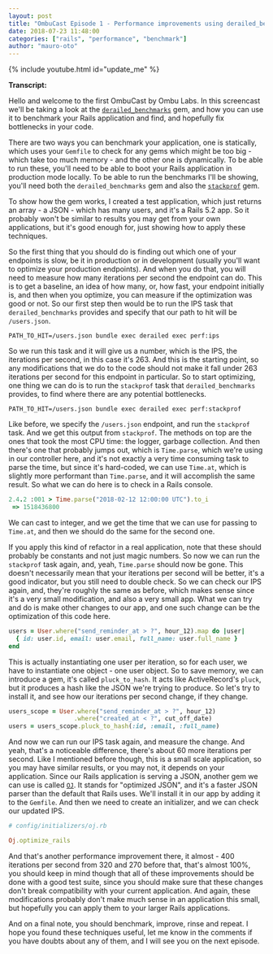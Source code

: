 ```yaml
---
layout: post
title: "OmbuCast Episode 1 - Performance improvements using derailed_benchmarks"
date: 2018-07-23 11:48:00
categories: ["rails", "performance", "benchmark"]
author: "mauro-oto"
---
```


{% include youtube.html id="update_me" %}

**Transcript:**

Hello and welcome to the first OmbuCast by Ombu Labs. In this screencast we'll
be taking a look at the
[`derailed_benchmarks`](https://github.com/schneems/derailed_benchmarks) gem,
and how you can use it to benchmark your Rails application and find, and
hopefully fix bottlenecks in your code.

<!--more-->

There are two ways you can benchmark your application, one is statically, which
uses your `Gemfile` to check for any gems which might be too big - which take
too much memory - and the other one is dynamically. To be able to run these,
you'll need to be able to boot your Rails application in production mode
locally. To be able to run the benchmarks I'll be showing, you'll need both the
`derailed_benchmarks` gem and also the
[`stackprof`](https://github.com/tmm1/stackprof) gem.

To show how the gem works, I created a test application, which just returns an
array - a JSON - which has many users, and it's a Rails 5.2 app. So it probably
won't be similar to results you may get from your own applications, but it's
good enough for, just showing how to apply these techniques.

So the first thing that you should do is finding out which one of your endpoints
is slow, be it in production or in development (usually you'll want to optimize
your production endpoints). And when you do that, you will need to measure how
many iterations per second the endpoint can do. This is to get a baseline, an
idea of how many, or, how fast, your endpoint initially is, and then when you
optimize, you can measure if the optimization was good or not. So our first step
then would be to run the IPS task that `derailed_benchmarks` provides and
specify that our path to hit will be `/users.json`.

`PATH_TO_HIT=/users.json bundle exec derailed exec perf:ips`

So we run this task and it will give us a number, which is the
IPS, the iterations per second, in this case it's 263. And this is the starting
point, so any modifications that we do to the code should not make it fall under
263 iterations per second for this endpoint in particular. So to start
optimizing, one thing we can do is to run the `stackprof` task that
`derailed_benchmarks` provides, to find where there are any potential
bottlenecks.

`PATH_TO_HIT=/users.json bundle exec derailed exec perf:stackprof`

Like before, we specify the `/users.json` endpoint, and run the
`stackprof` task. And we get this output from `stackprof`. The methods on top
are the ones that took the most CPU time: the logger, garbage collection. And
then there's one that probably jumps out, which is `Time.parse`, which we're
using in our controller here, and it's not exactly a very time consuming task to
parse the time, but since it's hard-coded, we can use `Time.at`, which is
slightly more performant than `Time.parse`, and it will accomplish the same
result. So what we can do here is to check in a Rails console.

```ruby
2.4.2 :001 > Time.parse("2018-02-12 12:00:00 UTC").to_i
 => 1518436800
```

We can cast to integer, and we get the time that we can use for passing to
`Time.at`, and then we should do the same for the second one.

If you apply this kind of refactor in a real application, note that these should
probably be constants and not just magic numbers. So now we can run the
`stackprof` task again, and, yeah, `Time.parse` should now be gone. This doesn't
necessarily mean that your iterations per second will be better, it's a good
indicator, but you still need to double check. So we can check our IPS again,
and, they're roughly the same as before, which makes sense since it's a very
small modification, and also a very small app. What we can try and do is make
other changes to our app, and one such change can be the optimization of this
code here.

```ruby
users = User.where("send_reminder_at > ?", hour_12).map do |user|
  { id: user.id, email: user.email, full_name: user.full_name }
end
```

This is actually instantiating one user per iteration, so for each user, we have
to instantiate one object - one user object. So to save memory, we can introduce
a gem, it's called `pluck_to_hash`. It acts like ActiveRecord's `pluck`, but it
produces a hash like the JSON we're trying to produce. So let's try to install
it, and see how our iterations per second change, if they change.

```ruby
users_scope = User.where("send_reminder_at > ?", hour_12)
                  .where("created_at < ?", cut_off_date)
users = users_scope.pluck_to_hash(:id, :email, :full_name)
```

And now we can run our IPS task again, and measure the change. And yeah,
that's a noticeable difference, there's about 60 more iterations per second.
Like I mentioned before though, this is a small scale application, so you may
have similar results, or you may not, it depends on your application. Since our
Rails application is serving a JSON, another gem we can use is called
[`OJ`](https://github.com/ohler55/oj). It stands for "optimized JSON", and it's
a faster JSON parser than the default that Rails uses. We'll install it in our
app by adding it to the `Gemfile`. And then we need to create an initializer,
and we can check our updated IPS.

```ruby
# config/initializers/oj.rb

Oj.optimize_rails
```

And that's another performance improvement there, it almost - 400 iterations per
second from 320 and 270 before that, that's almost 100%, you should keep in mind
though that all of these improvements should be done with a good test suite,
since you should make sure that these changes don't break compatibility with
your current application. And again, these modifications probably don't make
much sense in an application this small, but hopefully you can apply them to
your larger Rails applications.

And on a final note, you should benchmark, improve, rinse and repeat. I hope you
found these techniques useful, let me know in the comments if you have doubts
about any of them, and I will see you on the next episode.
